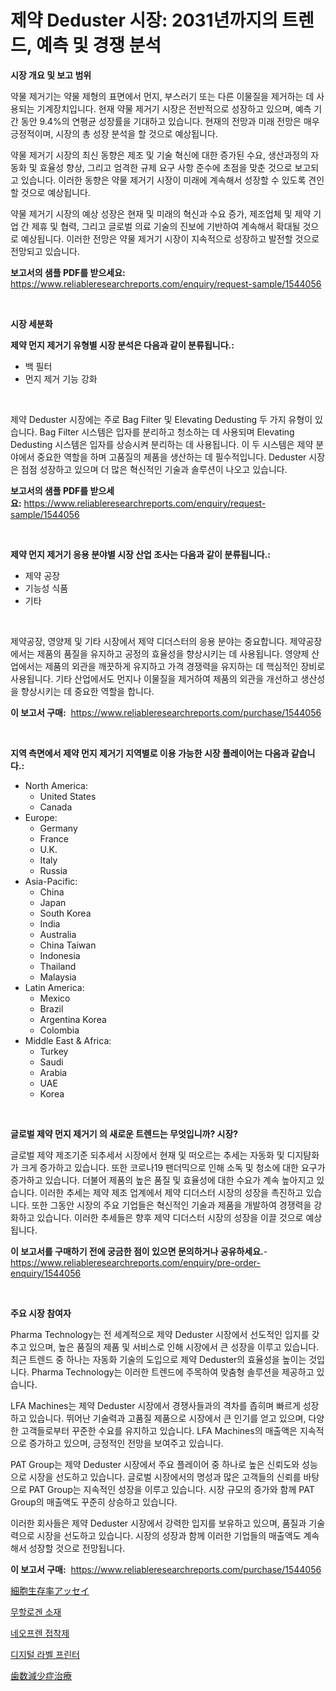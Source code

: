 <p><h1>제약 Deduster 시장: 2031년까지의 트렌드, 예측 및 경쟁 분석</h1></p><p><strong>시장 개요 및 보고 범위</strong></p>
<p><p>약물 제거기는 약물 제형의 표면에서 먼지, 부스러기 또는 다른 이물질을 제거하는 데 사용되는 기계장치입니다. 현재 약물 제거기 시장은 전반적으로 성장하고 있으며, 예측 기간 동안 9.4%의 연평균 성장률을 기대하고 있습니다. 현재의 전망과 미래 전망은 매우 긍정적이며, 시장의 총 성장 분석을 할 것으로 예상됩니다.</p><p>약물 제거기 시장의 최신 동향은 제조 및 기술 혁신에 대한 증가된 수요, 생산과정의 자동화 및 효율성 향상, 그리고 엄격한 규제 요구 사항 준수에 초점을 맞춘 것으로 보고되고 있습니다. 이러한 동향은 약물 제거기 시장이 미래에 계속해서 성장할 수 있도록 견인할 것으로 예상됩니다.</p><p>약물 제거기 시장의 예상 성장은 현재 및 미래의 혁신과 수요 증가, 제조업체 및 제약 기업 간 제휴 및 협력, 그리고 글로벌 의료 기술의 진보에 기반하여 계속해서 확대될 것으로 예상됩니다. 이러한 전망은 약물 제거기 시장이 지속적으로 성장하고 발전할 것으로 전망되고 있습니다.</p></p>
<p><strong>보고서의 샘플 PDF를 받으세요:</strong> <a href="https://www.reliableresearchreports.com/enquiry/request-sample/1544056">https://www.reliableresearchreports.com/enquiry/request-sample/1544056</a></p>
<p>&nbsp;</p>
<p><strong>시장 세분화</strong></p>
<p><strong>제약 먼지 제거기 유형별 시장 분석은 다음과 같이 분류됩니다.:</strong></p>
<p><ul><li>백 필터</li><li>먼지 제거 기능 강화</li></ul></p>
<p>&nbsp;</p>
<p><p>제약 Deduster 시장에는 주로 Bag Filter 및 Elevating Dedusting 두 가지 유형이 있습니다. Bag Filter 시스템은 입자를 분리하고 청소하는 데 사용되며 Elevating Dedusting 시스템은 입자를 상승시켜 분리하는 데 사용됩니다. 이 두 시스템은 제약 분야에서 중요한 역할을 하며 고품질의 제품을 생산하는 데 필수적입니다. Deduster 시장은 점점 성장하고 있으며 더 많은 혁신적인 기술과 솔루션이 나오고 있습니다.</p></p>
<p><strong>보고서의 샘플 PDF를 받으세요:</strong>&nbsp;<a href="https://www.reliableresearchreports.com/enquiry/request-sample/1544056">https://www.reliableresearchreports.com/enquiry/request-sample/1544056</a></p>
<p>&nbsp;</p>
<p><strong> 제약 먼지 제거기 응용 분야별 시장 산업 조사는 다음과 같이 분류됩니다.:</strong></p>
<p><ul><li>제약 공장</li><li>기능성 식품</li><li>기타</li></ul></p>
<p>&nbsp;</p>
<p><p>제약공장, 영양제 및 기타 시장에서 제약 디더스터의 응용 분야는 중요합니다. 제약공장에서는 제품의 품질을 유지하고 공정의 효율성을 향상시키는 데 사용됩니다. 영양제 산업에서는 제품의 외관을 깨끗하게 유지하고 가격 경쟁력을 유지하는 데 핵심적인 장비로 사용됩니다. 기타 산업에서도 먼지나 이물질을 제거하여 제품의 외관을 개선하고 생산성을 향상시키는 데 중요한 역할을 합니다.</p></p>
<p><strong>이 보고서 구매:</strong>&nbsp; <a href="https://www.reliableresearchreports.com/purchase/1544056">https://www.reliableresearchreports.com/purchase/1544056</a></p>
<p>&nbsp;</p>
<p><strong>지역 측면에서 제약 먼지 제거기 지역별로 이용 가능한 시장 플레이어는 다음과 같습니다.:</strong></p>
<p><ul>
    <li>
        North America:
        <ul>
            <li>United States</li>
            <li>Canada</li>
        </ul>
    </li>
    <li>
        Europe:
        <ul>
            <li>Germany</li>
            <li>France</li>
            <li>U.K.</li>
            <li>Italy</li>
            <li>Russia</li>
        </ul>
    </li>
    <li>
        Asia-Pacific:
        <ul>
            <li>China</li>
            <li>Japan</li>
            <li>South Korea</li>
            <li>India</li>
            <li>Australia</li>
            <li>China Taiwan</li>
            <li>Indonesia</li>
            <li>Thailand</li>
            <li>Malaysia</li>
        </ul>
    </li>
    <li>
        Latin America:
        <ul>
            <li>Mexico</li>
            <li>Brazil</li>
            <li>Argentina Korea</li>
            <li>Colombia</li>
        </ul>
    </li>
    <li>
        Middle East & Africa:
        <ul>
            <li>Turkey</li>
            <li>Saudi</li>
            <li>Arabia</li>
            <li>UAE</li>
            <li>Korea</li>
        </ul>
    </li>
    </ul></p>
<p>&nbsp;</p>
<p><strong>글로벌 제약 먼지 제거기 의 새로운 트렌드는 무엇입니까? 시장?</strong></p>
<p><p>글로벌 제약 제조기준 되추세서 시장에서 현재 및 떠오르는 추세는 자동화 및 디지턈화가 크게 증가하고 있습니다. 또한 코로나19 팬더믹으로 인해 소독 및 청소에 대한 요구가 증가하고 있습니다. 더불어 제품의 높은 품질 및 효율성에 대한 수요가 계속 높아지고 있습니다. 이러한 추세는 제약 제조 업계에서 제약 디더스터 시장의 성장을 촉진하고 있습니다. 또한 그동안 시장의 주요 기업들은 혁신적인 기술과 제품을 개발하여 경쟁력을 강화하고 있습니다. 이러한 추세들은 향후 제약 디더스터 시장의 성장을 이끌 것으로 예상됩니다.</p></p>
<p><strong>이 보고서를 구매하기 전에 궁금한 점이 있으면 문의하거나 공유하세요.</strong>- <a href="https://www.reliableresearchreports.com/enquiry/pre-order-enquiry/1544056">https://www.reliableresearchreports.com/enquiry/pre-order-enquiry/1544056</a></p>
<p>&nbsp;</p>
<p><strong>주요 시장 참여자</strong></p>
<p><p>Pharma Technology는 전 세계적으로 제약 Deduster 시장에서 선도적인 입지를 갖추고 있으며, 높은 품질의 제품 및 서비스로 인해 시장에서 큰 성장을 이루고 있습니다. 최근 트렌드 중 하나는 자동화 기술의 도입으로 제약 Deduster의 효율성을 높이는 것입니다. Pharma Technology는 이러한 트렌드에 주목하여 맞춤형 솔루션을 제공하고 있습니다.</p><p>LFA Machines는 제약 Deduster 시장에서 경쟁사들과의 격차를 좁히며 빠르게 성장하고 있습니다. 뛰어난 기술력과 고품질 제품으로 시장에서 큰 인기를 얻고 있으며, 다양한 고객들로부터 꾸준한 수요를 유지하고 있습니다. LFA Machines의 매출액은 지속적으로 증가하고 있으며, 긍정적인 전망을 보여주고 있습니다.</p><p>PAT Group는 제약 Deduster 시장에서 주요 플레이어 중 하나로 높은 신뢰도와 성능으로 시장을 선도하고 있습니다. 글로벌 시장에서의 명성과 많은 고객들의 신뢰를 바탕으로 PAT Group는 지속적인 성장을 이루고 있습니다. 시장 규모의 증가와 함께 PAT Group의 매출액도 꾸준히 상승하고 있습니다.</p><p>이러한 회사들은 제약 Deduster 시장에서 강력한 입지를 보유하고 있으며, 품질과 기술력으로 시장을 선도하고 있습니다. 시장의 성장과 함께 이러한 기업들의 매출액도 계속해서 성장할 것으로 전망됩니다.</p></p>
<p><strong>이 보고서 구매:</strong>&nbsp;&nbsp;<a href="https://www.reliableresearchreports.com/purchase/1544056">https://www.reliableresearchreports.com/purchase/1544056</a></p>
<p><p><a href="https://medium.com/@urinalisis45667/%E7%B4%B0%E8%83%9E%E7%94%9F%E5%AD%98%E7%8E%87%E3%82%A2%E3%83%83%E3%82%BB%E3%82%A4%E5%B8%82%E5%A0%B4-%E7%AB%B6%E4%BA%89%E5%88%86%E6%9E%90-%E5%B8%82%E5%A0%B4%E5%8B%95%E5%90%91-%E3%81%8A%E3%82%88%E3%81%B32031%E5%B9%B4%E3%81%BE%E3%81%A7%E3%81%AE%E4%BA%88%E6%B8%AC-974cba390ea1">細胞生存率アッセイ</a></p><p><a href="https://medium.com/@isariontaru/%ED%95%A0%EB%A1%9C%EA%B2%90-%ED%94%84%EB%A6%AC-%EC%86%8C%EC%9E%AC-%EC%8B%9C%EC%9E%A5-%EC%A2%85%EB%A5%98-%EC%9D%91%EC%9A%A9-%EB%B0%8F-%EC%A7%80%EB%A6%AC%EC%97%90-%EB%8C%80%ED%95%9C-%ED%8F%AC%EA%B4%84%EC%A0%81-%ED%8F%89%EA%B0%80-98203fafee48">무할로겐 소재</a></p><p><a href="https://github.com/GabrielBlanda5656/Market-Research-Report-List-1/blob/main/183364713401.md">네오프렌 접착제</a></p><p><a href="https://medium.com/@jamar_anas/%EB%94%94%EC%A7%80%ED%84%B8-%EB%A0%88%EC%9D%B4%EB%B8%94-%ED%94%84%EB%A6%B0%ED%84%B0-%EC%8B%9C%EC%9E%A5-%EB%B6%84%EC%84%9D-%EA%B8%80%EB%A1%9C%EB%B2%8C-%EC%82%B0%EC%97%85-%EC%A0%84%EB%A7%9D%EA%B3%BC-%EC%98%88%EC%B8%A1-2024%EB%85%84%EB%B6%80%ED%84%B0-2031%EB%85%84-75faf5151c8e">디지털 라벨 프린터</a></p><p><a href="https://medium.com/@johndory19/%E6%AD%AF%E6%AC%A0%E6%90%8D%E6%B2%BB%E7%99%82%E5%B8%82%E5%A0%B4-%E5%B8%82%E5%A0%B4%E6%88%90%E9%95%B7%E7%8E%87-%E5%B8%82%E5%A0%B4%E5%8B%95%E5%90%91-%E6%88%90%E9%95%B7%E6%88%A6%E7%95%A5%E3%81%AB%E9%96%A2%E3%81%99%E3%82%8B%E6%83%85%E5%A0%B1-47c5e7e48070">歯数減少症治療</a></p></p>
